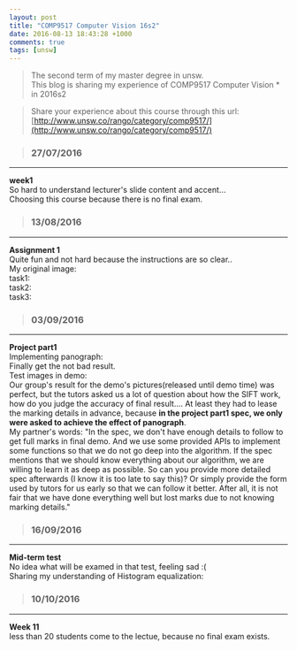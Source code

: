 ```yaml
---
layout: post
title: "COMP9517 Computer Vision 16s2"
date: 2016-08-13 18:43:28 +1000
comments: true
tags: [unsw]
---
```



> The second term of my master degree in unsw.         
This blog is sharing my experience of COMP9517 Computer Vision * in 2016s2     

<!--more-->


>Share your experience about this course through this url:     
[http://www.unsw.co/rango/category/comp9517/](http://www.unsw.co/rango/category/comp9517/)     


>### 27/07/2016 ###
----------
**week1**    
So hard to understand lecturer's slide content and accent...      
Choosing this course because there is no final exam.     


>### 13/08/2016 ###
----------
**Assignment 1**    
Quite fun and not hard because the instructions are so clear..     
My original image:    
<img style="max-height:200px" class="lazy" data-original="/images/blog/160813_9517/flowers-3.png">     
task1:   
<img style="max-height:200px" class="lazy" data-original="/images/blog/160813_9517/task1.png">     
task2:    
<img style="max-height:200px" class="lazy" data-original="/images/blog/160813_9517/task2.png">     
task3:    
<img style="max-height:200px" class="lazy" data-original="/images/blog/160813_9517/task3.png">     


>### 03/09/2016 ###
----------
**Project part1**    
Implementing panograph:     
Finally get the not bad result.     
<img style="max-height:280px" class="lazy" data-original="/images/blog/160813_9517/project1_1.png">     
<img style="max-height:400px" class="lazy" data-original="/images/blog/160813_9517/project1_2.png">     
Test images in demo:     
<img style="max-height:400px" class="lazy" data-original="/images/blog/160813_9517/project1_3.png">     
Our group's result for the demo's pictures(released until demo time) was perfect, but the tutors asked us a lot of question about how the SIFT work, how do you judge the accuracy of final result.... At least they had to lease the marking details in advance, because **in the project part1 spec, we only were asked to achieve the effect of panograph**.      
My partner's words: "In the spec, we don't have enough details to follow to get full marks in final demo. And we use some provided APIs to implement some functions so that we do not go deep into the algorithm. If the spec mentions that we should know everything about our algorithm, we are willing to learn it as deep as possible. So can you provide more detailed spec afterwards (I know it is too late to say this)? Or simply provide the form used by tutors for us early so that we can follow it better. After all, it is not fair that we have done everything well but lost marks due to not knowing marking details."       


>### 16/09/2016 ###
----------
**Mid-term test**     
No idea what will be examed in that test, feeling sad :(       
Sharing my understanding of Histogram equalization:    
<img style="max-height:400px" class="lazy" data-original="/images/blog/160813_9517/histogram.png">     


>### 10/10/2016 ###
----------
**Week 11**     
less than 20 students come to the lectue, because no final exam exists.          

